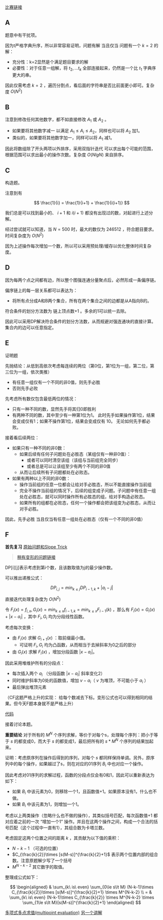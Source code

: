 [比赛链接](https://atcoder.jp/contests/arc163/tasks)

## A

题意中有干扰项。

因为t严格字典升序，所以非常容易证明，问题有解 当且仅当 问题有一个 $k=2$ 的解：

* 充分性：k=2显然是个满足题目要求的解
* 必要性：对于任意一组解，将 $t_2,...t_k$ 全部连接起来，仍然是一个比 $t_1$ 字典序更大的串。

因此仅需考虑 $k=2$ ，遍历分割点，看后面的字符串是否比前面更小即可。复杂度 $O(N^2)$ 

## B

注意到修改任何其他数字，都不如直接修改 $A_1$ 或 $A_2$ 。

* 如果要将其他数字减一 以满足 $A_1\le A_i\le A_2$，同样也可以将 $A_2$ 加1。
* 类似的，如果要将其他数字加一，同样可以将 $A_1$ 减1。

因此将数组除了开头两项以外排序，采用双指针迭代 可以求出每个可能的范围，根据范围可以求出最小的操作次数。复杂度 $O(NlgN)$ 来自排序。

## C

构造题。

注意到有 

$$
\frac{1}{i} = \frac{1}{i+1} + \frac{1}{i(i+1)}
$$

我们总是可以找到最小的、 $i+1$ 和 $i(i+1)$ 都没有出现过的数，对起进行上述分解。

经过尝试就可以知道，当 $N=500$ 时，最大的数仅为 246512 ，符合题目要求。时间复杂度为 $O(N^2)$ 

因为上述操作每次增加一个数，所以可以采用预处理/缓存以优化整体时间复杂度。

## D

因为每两个点之间都有边，所以整个图强连通分量聚点后，必然形成一条偏序链。

偏序链上的每一层关系都可以表达为：

* 将所有点分成A和B两个集合，所有在两个集合之间的边都是从A指向B的。

符合条件的划分方法数为 链上顶点数+1 。多余的1可以统一去除。

因此可以采用DP解决符合条件的划分方法数，从而规避对强连通块的直接计算。集合内的边可以任意指定。

## E

证明题

先抛结论：从低到高依次考虑每连续的两位（第0位，第1位为一组，第二位，第三位为一组，依次类推）

* 有任意一组仅有一个不同的非0值，则先手必胜
* 否则先手必败

先考虑所有数仅包含最低两位的情况：

* 只有一种不同的数，显然先手将其归0即胜利
* 有两种不同的数，其中至少有一种第1位为1。 此时先手如果操作第1位，结果会变成仅有1；如果不操作第1位，结果会变成仅有 10。 无论如何先手都必败。

接着看后续两位：

* 如果只有一种不同的非0数：
    * 如果后续有任何子问题处在必胜态（某组仅有一种非0值）：
        * 或者可以同时清空该组（该组与当前组完全同步）
        * 或者总是可以让该组至少有两个不同的非0值
    * 从而让后续所有子问题都处在必败态。
* 如果有两种以上不同的非0数：
    * 操作当前组的任意一位都会让给对手必胜态，所以不能直接操作当前组
    * 完全不操作当前组的情况下，后续的组变成子问题。子问题中有任意一组处在必胜态，就可以同时操作所有必胜态的组，给对手构造必败态。
    * 如果所有的组都在必败态，任何一个操作都会把该组变为必胜态，从而让对手必胜。

因此，先手必胜 当且仅当有任意一组处在必胜态（仅有一个不同的非0值）

## F

**首先复习** [原始问题和Slope Trick](https://zhuanlan.zhihu.com/p/389740015)

> [稍有变形的问题链接](https://codeforces.com/contest/713/problem/C)

DP[i][j]表示考虑到第i个数，且该数取值为j的最少操作数。

可以推出递推公式：

$$
DP_{i,j} = min_{k\le j}DP_{i-1,k} + |a_i-j|
$$

直接迭代处理复杂度为 $O(N^2)$ 

令 $F_i(x) = f_{i,x}, G_i(x) = min_{k\le x}f_{i-1,k} = min_{k\le x}F_{i-1}(k)$ ，那么有 $F_i(x)=G_i(x) + |x-a_i|$ ，其中 $F_i,G_i$ 均为分段线性函数。

考虑每次变换：

* 由 $F_i(x)$ 求解 $G_{i+1}(x)$ ：取前缀最小值。
    * 可证明 $F_i,G_i$ 均为凸函数，从而相当于去掉斜率为0之后的部分
* 由 $G_i(x)$ 求解 $F_i(x)$ ，增加分段函数 $|x-a_i|$。

因此采用堆维护所有的分段点：

* 每次插入两个 $a_i$ （分段函数 $|x-a_i|$ 斜率变化2）
* 同时维护斜率为0处的函数值，增加 $v-a_i$（ $v$ 为堆顶，不可能小于 $a_i$ ）
* 最后弹出堆顶元素

（CF这题严格上升的实现： 给每个数减去下标。变形公式也可以得到相同的结果。但今天F题本身就不是严格上升）

[代码](https://codeforces.com/contest/713/submission/211849330)

接着讨论本题。

**重要结论** 对于所有的 $M^N$ 个序列求解，等价于对每个s，处理每个序列：把小于等于 $s$ 的都变成0，而大于 $s$ 的都变成1，最后把所有的 $s*M^N$ 个序列的结果加起来。

证明：考虑原序列在操作后得到的序列，对每个 $s$ 都同样保持单调。另外，原序列中的每个操作，如果越过了s，则在对应的01序列 $B_i$ 中也对应一个操作。

因此考虑对01序列的求解过程，函数的分段点仅会有0和1，因此可以重新表达为如下：

* 如果 $B_i$ 中该元素为0，则移除一个1，且函数值+1。如果原本没有1，什么也不做。
* 如果 $B_i$ 中该元素为1，则增加一个1。

考虑以上两类操作（忽略什么也不做的操作），其类似括号匹配，每次函数值+1 都对应着之前的一次 “增加一个1” 操作。并且在这两个操作之间，构成一个合法的括号匹配（这个过程中一直有1），其组合数为卡塔兰数。

考虑固定这两个位置之间的距离 $k$ ，其贡献为以下值的乘积：

* $N-k-1$ （可选的位置）
* $C_{\frac{k}{2}}\times [s(M-s)]^{\frac{k}{2}+1}$ 表示两个位置内部的组合数。注意原题解少写了一个括号
* $M^{N-k-2}$ 其它数字的取值。

整理成公式如下：

$$
\begin{aligned}
& \sum_{k\ is\ even} \sum_{0\le s\lt M} (N-k-1)\times C_{\frac{k}{2}}\times [s(M-s)]^{\frac{k}{2}+1} \times M^{N-k-2} \\
= & \sum_{k\ is\ even} (N-k-1)\times C_{\frac{k}{2}} \times M^{N-k-2} \times \sum_{1\le s\lt M}[s(M-s)]^{\frac{k}{2}+1}
\end{aligned}
$$

[多项式多点求值(multipoint evaluation)](https://www.csa.iisc.ac.in/~chandan/courses/CNT/notes/lec6.pdf)
[另一个讲解](https://cs.stackexchange.com/questions/60239/multi-point-evaluations-of-a-polynomial-mod-p)